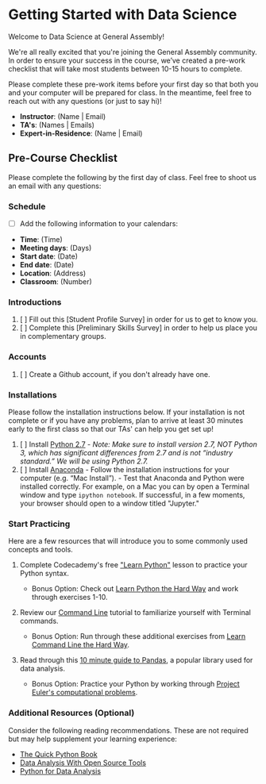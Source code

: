 # Getting Started with Data Science

Welcome to Data Science at General Assembly!

We're all really excited that you're joining the General Assembly community. In order to ensure your success in the course, we’ve created a pre-work checklist that will take most students between 10-15 hours to complete. 

Please complete these pre-work items before your first day so that both you and your computer will be prepared for class. In the meantime, feel free to reach out with any questions (or just to say hi)!
* __Instructor__: (Name | Email)
* __TA's__: (Names | Emails)
* __Expert-in-Residence__: (Name | Email)

## Pre-Course Checklist
Please complete the following by the first day of class. Feel free to shoot us an email with any questions:

### Schedule
- [ ] Add the following information to your calendars:
* **Time**: (Time)
* **Meeting days**: (Days)
* **Start date**: (Date)
* **End date**: (Date)
* **Location**: (Address)
* **Classroom**: (Number)

### Introductions
1. [ ] Fill out this [Student Profile Survey] in order for us to get to know you.
2. [ ] Complete this [Preliminary Skills Survey] in order to help us place you in complementary groups.

### Accounts
1. [ ] Create a Github account, if you don't already have one.

### Installations
Please follow the installation instructions below. If your installation is not complete or if you have any problems, plan to arrive at least 30 minutes early to the first class so that our TAs' can help you get set up!

1. [ ] Install [Python 2.7](https://www.python.org/downloads/)
        - *Note: Make sure to install version 2.7, NOT Python 3, which has significant differences from 2.7 and is not “industry standard.” We will be using Python 2.7.*
2. [ ] Install [Anaconda](https://www.continuum.io/downloads)
        - Follow the installation instructions for your computer (e.g. “Mac Install”). 
        - Test that Anaconda and Python were installed correctly. For example, on a Mac you can by open a Terminal window and type `ipython notebook`. If successful, in a few moments, your browser should open to a window titled "Jupyter."

### Start Practicing
Here are a few resources that will introduce you to some commonly used concepts and tools.

1. Complete Codecademy's free ["Learn Python"](https://www.codecademy.com/learn/python) lesson to practice your Python syntax.
    - Bonus Option: Check out [Learn Python the Hard  Way](http://learnpythonthehardway.org/book/) and work through exercises 1-10.

2. Review our [Command Line](http://generalassembly.github.io/prework/cl/#/) tutorial to familiarize yourself with Terminal commands.
    - Bonus Option: Run through these additional exercises from [Learn Command Line the Hard Way](http://cli.learncodethehardway.org/book/).

3. Read through this [10 minute guide to Pandas](http://pandas.pydata.org/pandas-docs/stable/10min.html), a popular library used for data analysis.
    - Bonus Option: Practice your Python by working through [Project Euler's computational problems](https://projecteuler.net).

### Additional Resources (Optional)
Consider the following reading recommendations.  These are not required but may help supplement your learning experience:

  * [The Quick Python Book](http://www.amazon.com/Quick-Python-Book-Second-Edition/dp/193518220X)
  * [Data Analysis With Open Source Tools](http://www.amazon.com/Data-Analysis-Open-Source-Tools/dp/0596802358)
  * [Python for Data Analysis](http://www.amazon.com/Python-Data-Analysis-Wrangling-IPython/dp/1449319793)

